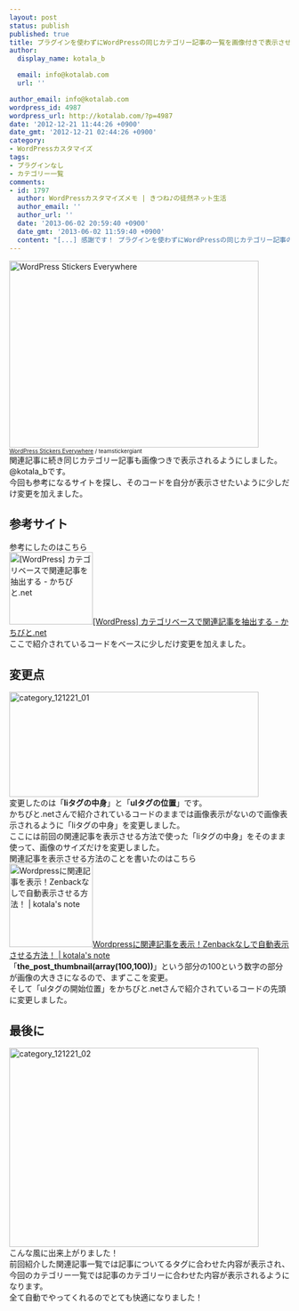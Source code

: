```yaml
---
layout: post
status: publish
published: true
title: プラグインを使わずにWordPressの同じカテゴリー記事の一覧を画像付きで表示させる方法！
author:
  display_name: kotala_b

  email: info@kotalab.com
  url: ''

author_email: info@kotalab.com
wordpress_id: 4987
wordpress_url: http://kotalab.com/?p=4987
date: '2012-12-21 11:44:26 +0900'
date_gmt: '2012-12-21 02:44:26 +0900'
category:
- WordPressカスタマイズ
tags:
- プラグインなし
- カテゴリー一覧
comments:
- id: 1797
  author: WordPressカスタマイズメモ | きつね♪の徒然ネット生活
  author_email: ''
  author_url: ''
  date: '2013-06-02 20:59:40 +0900'
  date_gmt: '2013-06-02 11:59:40 +0900'
  content: "[...] 感謝です！ プラグインを使わずにWordPressの同じカテゴリー記事の一覧を画像付きで表示させる方法！ [...]"
---
```

<p><a href="http://kotalab.com/wp-content/uploads/link_120708.jpg" target="_blank"><img src="http://kotalab.com/wp-content/uploads/link_120708.jpg" alt="WordPress Stickers Everywhere" width="448" height="336" class="alignnone size-full wp-image-1330" /></a><br />
<span style="font-size:10px;"><a href="http://www.flickr.com/photos/stickergiant/3769771267/" target="_blank">WordPress Stickers Everywhere</a> / teamstickergiant</span><br />
関連記事に続き同じカテゴリー記事も画像つきで表示されるようにしました。@kotala_bです。<br />
今回も参考になるサイトを探し、そのコードを自分が表示させたいように少しだけ変更を加えました。<br />
<!--more--></p>
<h2>参考サイト</h2>
<p>参考にしたのはこちら<br />
<a href="http://kachibito.net/wp-code/show-related-posts-by-category" target="_blank"><img  class="alignleft" src="http://capture.heartrails.com/150x130?http://kachibito.net/wp-code/show-related-posts-by-category" alt="[WordPress] カテゴリベースで関連記事を抽出する - かちびと.net" width="150" height="130" /></a><a href="http://kachibito.net/wp-code/show-related-posts-by-category" target="_blank">[WordPress] カテゴリベースで関連記事を抽出する - かちびと.net</a><a href="http://b.hatena.ne.jp/entry/http://kachibito.net/wp-code/show-related-posts-by-category" target="_blank"><img border="0" src="http://b.hatena.ne.jp/entry/image/http://kachibito.net/wp-code/show-related-posts-by-category" alt="" /></a><br style="clear:both;" />ここで紹介されているコードをベースに少しだけ変更を加えました。</p>
<h2>変更点</h2>
<p><a href="http://kotalab.com/wp-content/uploads/category_121221_01.jpg" target="_blank"><img src="http://kotalab.com/wp-content/uploads/category_121221_01-448x189.jpg" alt="category_121221_01" width="448" height="189" class="alignnone size-large wp-image-4989" /></a><br />
変更したのは「<strong>liタグの中身</strong>」と「<strong>ulタグの位置</strong>」です。<br />
かちびと.netさんで紹介されているコードのままでは画像表示がないので画像表示されるように「liタグの中身」を変更しました。<br />
ここには前回の関連記事を表示させる方法で使った「liタグの中身」をそのまま使って、画像のサイズだけを変更しました。<br />
関連記事を表示させる方法のことを書いたのはこちら<br />
<a href="http://kotalab.com/wordpress-kanrenkiji" target="_blank"><img  class="alignleft" src="http://kotalab.com/wp-content/uploads/link_120708.jpg" alt="Wordpressに関連記事を表示！Zenbackなしで自動表示させる方法！ | kotala's note" width="150" /></a><a href="http://kotalab.com/wordpress-kanrenkiji" target="_blank">Wordpressに関連記事を表示！Zenbackなしで自動表示させる方法！ | kotala's note</a><br style="clear:both;" />「<strong>the_post_thumbnail(array(100,100))</strong>」という部分の100という数字の部分が画像の大きさになるので、まずここを変更。<br />
そして「ulタグの開始位置」をかちびと.netさんで紹介されているコードの先頭に変更しました。</p>
<h2>最後に</h2>
<p><a href="http://kotalab.com/wp-content/uploads/category_121221_02.jpg" target="_blank"><img src="http://kotalab.com/wp-content/uploads/category_121221_02-448x358.jpg" alt="category_121221_02" width="448" height="358" class="alignnone size-large wp-image-5011" /></a><br />
こんな風に出来上がりました！<br />
前回紹介した関連記事一覧では記事についてるタグに合わせた内容が表示され、今回のカテゴリー一覧では記事のカテゴリーに合わせた内容が表示されるようになります。<br />
全て自動でやってくれるのでとても快適になりました！</p>
